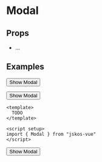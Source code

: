 # Modal

## Props
- ...

## Examples

<script setup>
import Modal from "../../src/components/Modal.vue"
import { ref } from "vue"

// First example
const modalShown = ref(false)
const testModal = ref()
const showTestModal = () => {
  testModal.value.show()
}

// Second example
import { Tabs, Tab } from "jskos-vue-tabs"
import "jskos-vue-tabs/dist/style.css"
const tabsModalShown = ref(false)
</script>

<button v-on:click="modalShown = true">Show Modal</button>
<Modal v-model="modalShown">
  <template v-slot:footer>Test</template>
</Modal>

<button v-on:click="showTestModal">Show Modal</button>
<Modal ref="testModal" />

```vue
<template>
  TODO
</template>

<script setup>
import { Modal } from "jskos-vue"
</script>
```

<button v-on:click="tabsModalShown = true">Show Modal</button>
<Modal v-model="tabsModalShown">
  <template v-slot:body>
    <tabs style="height: 100%">
      <tab title="Tab 1 with long title">
        Content of Tab 1
      </tab>
      <tab title="Tab 2 with long title">
        Content of Tab 2
      </tab>
      <tab title="Tab 3 with long title and long content">
        <p>Lorem ipsum dolor sit amet, consectetur adipiscing elit. Integer nec odio. Praesent libero. Sed cursus ante dapibus diam. Sed nisi. Nulla quis sem at nibh elementum imperdiet. Duis sagittis ipsum. Praesent mauris. Fusce nec tellus sed augue semper porta. Mauris massa. Vestibulum lacinia arcu eget nulla. Class aptent taciti sociosqu ad litora torquent per conubia nostra, per inceptos himenaeos. Curabitur sodales ligula in libero.</p>
        <p>Lorem ipsum dolor sit amet, consectetur adipiscing elit. Integer nec odio. Praesent libero. Sed cursus ante dapibus diam. Sed nisi. Nulla quis sem at nibh elementum imperdiet. Duis sagittis ipsum. Praesent mauris. Fusce nec tellus sed augue semper porta. Mauris massa. Vestibulum lacinia arcu eget nulla. Class aptent taciti sociosqu ad litora torquent per conubia nostra, per inceptos himenaeos. Curabitur sodales ligula in libero.</p>
        <p>Lorem ipsum dolor sit amet, consectetur adipiscing elit. Integer nec odio. Praesent libero. Sed cursus ante dapibus diam. Sed nisi. Nulla quis sem at nibh elementum imperdiet. Duis sagittis ipsum. Praesent mauris. Fusce nec tellus sed augue semper porta. Mauris massa. Vestibulum lacinia arcu eget nulla. Class aptent taciti sociosqu ad litora torquent per conubia nostra, per inceptos himenaeos. Curabitur sodales ligula in libero.</p>
        <p>Lorem ipsum dolor sit amet, consectetur adipiscing elit. Integer nec odio. Praesent libero. Sed cursus ante dapibus diam. Sed nisi. Nulla quis sem at nibh elementum imperdiet. Duis sagittis ipsum. Praesent mauris. Fusce nec tellus sed augue semper porta. Mauris massa. Vestibulum lacinia arcu eget nulla. Class aptent taciti sociosqu ad litora torquent per conubia nostra, per inceptos himenaeos. Curabitur sodales ligula in libero.</p>
        <p>Lorem ipsum dolor sit amet, consectetur adipiscing elit. Integer nec odio. Praesent libero. Sed cursus ante dapibus diam. Sed nisi. Nulla quis sem at nibh elementum imperdiet. Duis sagittis ipsum. Praesent mauris. Fusce nec tellus sed augue semper porta. Mauris massa. Vestibulum lacinia arcu eget nulla. Class aptent taciti sociosqu ad litora torquent per conubia nostra, per inceptos himenaeos. Curabitur sodales ligula in libero.</p>
      </tab>
    </tabs>
  </template>
  <template v-slot:footer>Test</template>
</Modal>
